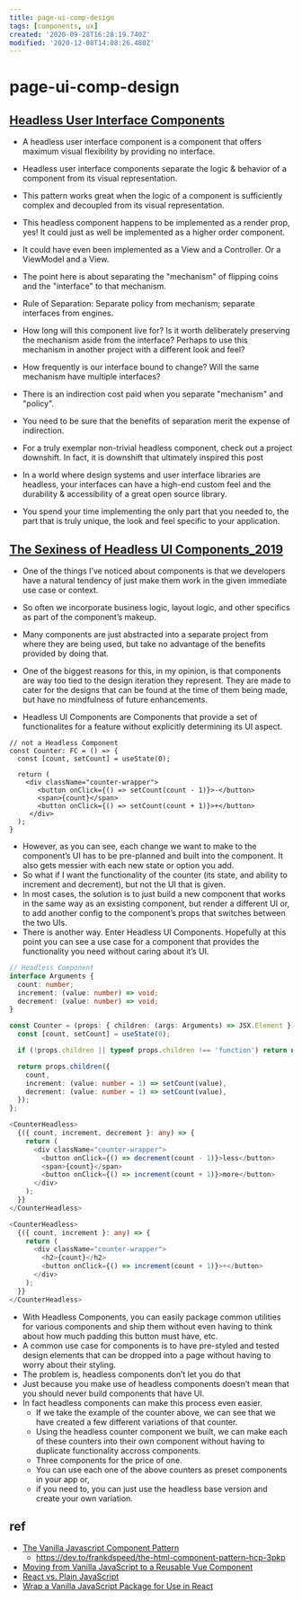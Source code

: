 ```yaml
---
title: page-ui-comp-design
tags: [components, ux]
created: '2020-09-28T16:28:19.740Z'
modified: '2020-12-08T14:08:26.480Z'
---
```


# page-ui-comp-design

## [Headless User Interface Components](https://www.merrickchristensen.com/articles/headless-user-interface-components/)

- A headless user interface component is a component that offers maximum visual flexibility by providing no interface.
- Headless user interface components separate the logic & behavior of a component from its visual representation. 
- This pattern works great when the logic of a component is sufficiently complex and decoupled from its visual representation. 
- This headless component happens to be implemented as a render prop, yes! It could just as well be implemented as a higher order component. 
- It could have even been implemented as a View and a Controller. Or a ViewModel and a View. 
- The point here is about separating the "mechanism" of flipping coins and the "interface" to that mechanism.
- Rule of Separation: Separate policy from mechanism; separate interfaces from engines. 
- How long will this component live for? Is it worth deliberately preserving the mechanism aside from the interface? Perhaps to use this mechanism in another project with a different look and feel?
- How frequently is our interface bound to change? Will the same mechanism have multiple interfaces?
- There is an indirection cost paid when you separate "mechanism" and "policy". 
- You need to be sure that the benefits of separation merit the expense of indirection. 

- For a truly exemplar non-trivial headless component, check out a project downshift. In fact, it is downshift that ultimately inspired this post
- In a world where design systems and user interface libraries are headless, your interfaces can have a high-end custom feel and the durability & accessibility of a great open source library. 
- You spend your time implementing the only part that you needed to, the part that is truly unique, the look and feel specific to your application.

## [The Sexiness of Headless UI Components_2019](https://www.joshbritz.co/posts/the-sexiness-of-headless-ui/)

- One of the things I’ve noticed about components is that we developers have a natural tendency of just make them work in the given immediate use case or context. 
- So often we incorporate business logic, layout logic, and other specifics as part of the component’s makeup. 
- Many components are just abstracted into a separate project from where they are being used, but take no advantage of the benefits provided by doing that. 
- One of the biggest reasons for this, in my opinion, is that components are way too tied to the design iteration they represent. They are made to cater for the designs that can be found at the time of them being made, but have no mindfulness of future enhancements.

- Headless UI Components are Components that provide a set of functionalites for a feature without explicitly determining its UI aspect.

``` JS
// not a Headless Component
const Counter: FC = () => {
  const [count, setCount] = useState(0);

  return (
    <div className="counter-wrapper">
       <button onClick={() => setCount(count - 1)}>-</button>
       <span>{count}</span>
       <button onClick={() => setCount(count + 1)}>+</button>
     </div>
  );
}
```

- However, as you can see, each change we want to make to the component’s UI has to be pre-planned and built into the component. It also gets messier with each new state or option you add.
- So what if I want the functionality of the counter (its state, and ability to increment and decrement), but not the UI that is given. 
- In most cases, the solution is to just build a new component that works in the same way as an exsisting component, but render a different UI or, to add another config to the component’s props that switches between the two UIs.
- There is another way. Enter Headless UI Components. Hopefully at this point you can see a use case for a component that provides the functionality you need without caring about it’s UI. 

``` typescript
// Headless Component
interface Arguments {
  count: number;
  increment: (value: number) => void;
  decrement: (value: number) => void;
}

const Counter = (props: { children: (args: Arguments) => JSX.Element }) => {
  const [count, setCount] = useState(0);

  if (!props.children || typeof props.children !== 'function') return null;

  return props.children({
    count,
    increment: (value: number = 1) => setCount(value),
    decrement: (value: number = 1) => setCount(value),
  });
};

<CounterHeadless>
  {({ count, increment, decrement }: any) => {
    return (
      <div className="counter-wrapper">
        <button onClick={() => decrement(count - 1)}>less</button>
        <span>{count}</span>
        <button onClick={() => increment(count + 1)}>more</button>
      </div>
    );
  }}
</CounterHeadless>

<CounterHeadless>
  {({ count, increment }: any) => {
    return (
      <div className="counter-wrapper">
        <h2>{count}</h2>
        <button onClick={() => increment(count + 1)}>+</button>
      </div>
    );
  }}
</CounterHeadless>
```

- With Headless Components, you can easily package common utilities for various components and ship them without even having to think about how much padding this button must have, etc.
- A common use case for components is to have pre-styled and tested design elements that can be dropped into a page without having to worry about their styling. 
- The problem is, headless components don’t let you do that
- Just because you make use of headless components doesn’t mean that you should never build components that have UI. 
- In fact headless components can make this process even easier. 
  - If we take the example of the counter above, we can see that we have created a few different variations of that counter. 
  - Using the headless counter component we built, we can make each of these counters into their own component without having to duplicate functionality accross components.
  - Three components for the price of one. 
  - You can use each one of the above counters as preset components in your app or, 
  - if you need to, you can just use the headless base version and create your own variation.

## ref

- [The Vanilla Javascript Component Pattern](https://dev.to/megazear7/the-vanilla-javascript-component-pattern-37la)
  - https://dev.to/frankdspeed/the-html-component-pattern-hcp-3pkp
- [Moving from Vanilla JavaScript to a Reusable Vue Component](https://css-tricks.com/moving-from-vanilla-javascript-to-a-reusable-vue-component/)
- [React vs. Plain JavaScript](https://www.framer.com/blog/posts/react-vs-vanilla-js/)
- [Wrap a Vanilla JavaScript Package for Use in React](https://www.digitalocean.com/community/tutorials/wrap-a-vanilla-javascript-package-for-use-in-react)
